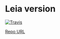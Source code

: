 # Leia version

[![Travis](https://img.shields.io/travis/tbrek/tbrek-kodi-repo.svg?style=flat-square)](https://travis-ci.org/tbrek/tbrek-kodi-repo/)


[Repo URL](https://tbrek.github.io/tbrek-kodi-repo/)

